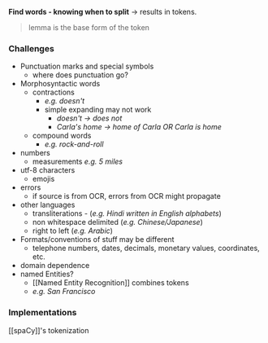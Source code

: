 **Find words - knowing when to split** → results in tokens.

> lemma is the base form of the token
### Challenges
- Punctuation marks and special symbols
	- where does punctuation go?
- Morphosyntactic words
	- contractions
		- *e.g. doesn't*
		- simple expanding may not work
			- *doesn't -> does not*
			- *Carla's home -> home of Carla OR Carla is home*
	- compound words
		- *e.g. rock-and-roll* 
- numbers
	- measurements *e.g. 5 miles*
- utf-8 characters
	- emojis
- errors
	- if source is from OCR, errors from OCR might propagate
- other languages
	- transliterations - (*e.g. Hindi written in English alphabets*)
	- non whitespace delimited (*e.g. Chinese/Japanese*)
	- right to left (*e.g. Arabic*)
- Formats/conventions of stuff may be different
	- telephone numbers, dates, decimals, monetary values, coordinates, etc.
- domain dependence
- named Entities?
	- [[Named Entity Recognition]] combines tokens
	- *e.g. San Francisco*

### Implementations
[[spaCy]]'s tokenization